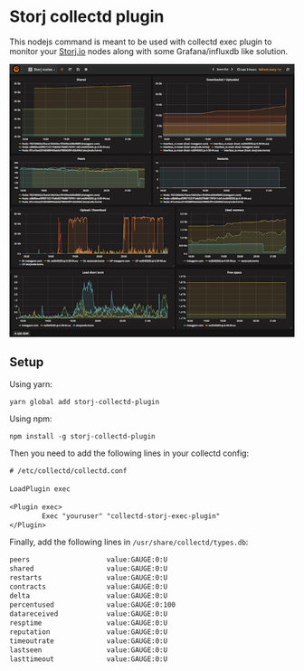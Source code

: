 # Storj collectd plugin

This nodejs command is meant to be used with collectd exec plugin to monitor your [Storj.io](https://storj.io) nodes along with some 
Grafana/influxdb like solution. 

![Grafana dashboard built with influxdb + collectd + storj-collectd-plugin](assets/storjio-monitor-collectd-plugin-grafana.png)

## Setup

Using yarn:

```
yarn global add storj-collectd-plugin
```

Using npm:

```
npm install -g storj-collectd-plugin
```

Then you need to add the following lines in your collectd config:

```
# /etc/collectd/collectd.conf

LoadPlugin exec

<Plugin exec>
        Exec "youruser" "collectd-storj-exec-plugin"
</Plugin>
```

Finally, add the following lines in `/usr/share/collectd/types.db`:

```
peers                   value:GAUGE:0:U
shared                  value:GAUGE:0:U
restarts                value:GAUGE:0:U
contracts               value:GAUGE:0:U
delta                   value:GAUGE:0:U
percentused             value:GAUGE:0:100
datareceived            value:GAUGE:0:U
resptime                value:GAUGE:0:U
reputation              value:GAUGE:0:U
timeoutrate             value:GAUGE:0:U
lastseen                value:GAUGE:0:U
lasttimeout             value:GAUGE:0:U
```
